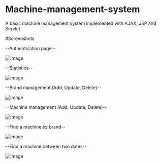 # Machine-management-system
A basic machine management system implemented with AJAX, JSP and Servlet


#Screenshots

--Authentication page--

![image](https://user-images.githubusercontent.com/71185753/154821294-a8d6e679-9afa-4cf8-9b25-07018bedf0d1.png)

--Statistics--

![image](https://user-images.githubusercontent.com/71185753/154821310-35abaa63-1377-4604-b806-0ac2d06375c8.png)

--Brand management (Add, Update, Delete)--

![image](https://user-images.githubusercontent.com/71185753/154821319-229befd6-5f9a-4c51-803c-9e775dfa2ac8.png)

--Machine management (Add, Update, Delete)--

![image](https://user-images.githubusercontent.com/71185753/154821324-97f682ac-49a9-4526-bd3e-8ec51ec6c351.png)

--Find a machine by brand--

![image](https://user-images.githubusercontent.com/71185753/154821336-ac5b0aa3-c5f7-4336-9243-4735eb110d58.png)

--Find a machine between two dates--

![image](https://user-images.githubusercontent.com/71185753/154821339-ef6ccc4f-df62-4547-b3f0-8bd095341861.png)
